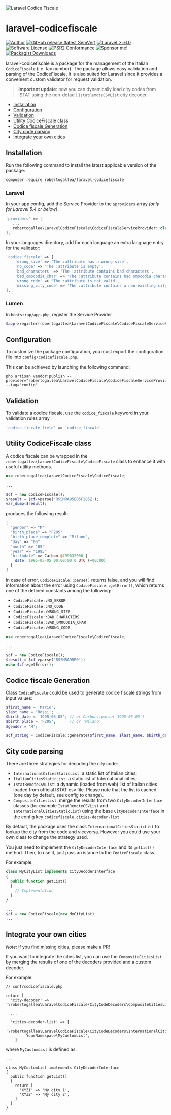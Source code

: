 ![Laravel Codice Fiscale](https://banners.beyondco.de/Laravel%20Codice%20Fiscale.png?theme=light&packageManager=composer+require&packageName=robertogallea%2Flaravel-codicefiscale&pattern=charlieBrown&style=style_1&description=Codice+fiscale+validation+and+parsing+is+a+breeze&md=1&showWatermark=0&fontSize=100px&images=identification&widths=200&heights=auto)

# laravel-codicefiscale

[![Author][ico-author]][link-author]
[![GitHub release (latest SemVer)][ico-release]][link-release]
[![Laravel >=6.0][ico-laravel]][link-laravel]
[![Software License][ico-license]](LICENSE.md)
[![PSR2 Conformance][ico-styleci]][link-styleci]
[![Sponsor me!][ico-sponsor]][link-sponsor]
[![Packagist Downloads][ico-downloads]][link-downloads]

laravel-codicefiscale is a package for the management of the Italian <code>CodiceFiscale</code> (i.e. tax number). 
The package allows easy validation and parsing of the CodiceFiscale. It is also suited for Laravel since it provides a 
convenient custom validator for request validation.

> **Important update**: now you can dynamically load city codes from ISTAT using the non-default `IstatRemoteCSVList` city decoder.

- [Installation](#installation)
- [Configuration](#configuration)
- [Validation](#validation)
- [Utility CodiceFiscale class](#utility-codicefiscale-class)
- [Codice fiscale Generation](#codice-fiscale-generation)
- [City code parsing](#city-code-parsing)
- [Integrate your own cities](#integrate-your-own-cities)



## Installation

Run the following command to install the latest applicable version of the package:

```bash
composer require robertogallea/laravel-codicefiscale
```

### Laravel

In your app config, add the Service Provider to the `$providers` array *(only for Laravel 5.4 or below)*:

 ```php
'providers' => [
    ...
    robertogallea\LaravelCodiceFiscale\CodiceFiscaleServiceProvider::class,
],
```

In your languages directory, add for each language an extra language entry for the validator:

```php
'codice_fiscale' => [
    'wrong_size' => 'The :attribute has a wrong size',
    'no_code' => 'The :attribute is empty',
    'bad_characters' => 'The :attribute contains bad characters',
    'bad_omocodia_char' => 'The :attribute contains bad omocodia characters',
    'wrong_code' => 'The :attribute is not valid',
    'missing_city_code' => 'The :attribute contains a non-existing city code',
],
```

### Lumen

In `bootstrap/app.php`, register the Service Provider

```php
$app->register(robertogallea\LaravelCodiceFiscale\CodiceFiscaleServiceProvider::class);
```

## Configuration

To customize the package configuration, you must export the configuration file into `config/codicefiscale.php`.

This can be achieved by launching the following command:

```
php artisan vendor:publish --provider="robertogallea\LaravelCodiceFiscale\CodiceFiscaleServiceProvider" --tag="config"
```

## Validation

To validate a codice fiscale, use the `codice_fiscale` keyword in your validation rules array

```php
'codice_fiscale_field' => 'codice_fiscale',
```

## Utility CodiceFiscale class

A codice fiscale can be wrapped in the `robertogallea\LaravelCodiceFiscale\CodiceFiscale` class to enhance it with 
useful utility methods. 

```php
use robertogallea\LaravelCodiceFiscale\CodiceFiscale;

...

$cf = new CodiceFiscale();
$result = $cf->parse('RSSMRA95E05F205Z');
var_dump($result);
```

produces the following result:

```php
[
  "gender" => "M"
  "birth_place" => "F205"
  "birth_place_complete" => "Milano",
  "day" => "05"
  "month" => "05"
  "year" => "1995"
  "birthdate" => Carbon @799632000 {
    date: 1995-05-05 00:00:00.0 UTC (+00:00)
  }
]
```


in case of error, `CodiceFiscale::parse()` returns false, and you will find information about the error using 
`CodiceFiscale::getError()`, which returns one of the defined constants among the following:

- `CodiceFiscale::NO_ERROR`
- `CodiceFiscale::NO_CODE`
- `CodiceFiscale::WRONG_SIZE`
- `CodiceFiscale::BAD_CHARACTERS`
- `CodiceFiscale::BAD_OMOCODIA_CHAR`
- `CodiceFiscale::WRONG_CODE`

```php 
use robertogallea\LaravelCodiceFiscale\CodiceFiscale;

...

$cf = new CodiceFiscale();
$result = $cf->parse('RSSMRA95E0');
echo $cf->getError();
```

## Codice fiscale Generation
Class <code>CodiceFiscale</code> could be used to generate codice fiscale strings from input values:
```php
$first_name = 'Mario';
$last_name = 'Rossi';
$birth_date = '1995-05-05'; // or Carbon::parse('1995-05-05')
$birth_place = 'F205';      // or 'Milano'
$gender = 'M';

$cf_string = CodiceFiscale::generate($first_name, $last_name, $birth_date, $birth_place, $gender);
```

## City code parsing
There are three strategies for decoding the city code:

- `InternationalCitiesStaticList`: a static list of Italian cities;
- `ItalianCitiesStaticList`: a static list of International cities;
- `IstatRemoteCSVList`: a dynamic (loaded from web) list of Italian cities loaded from official ISTAT csv file. 
  Please note that the list is cached (one day by default, see config to change).
- `CompositeCitiesList`: merge the results from two `CityDecoderInterface` classes (for example `IstatRemoteCSVList` and
  `InternationalCitiesStaticList`) using the base `CityDecoderInterface` in the config key 
  `codicefiscale.cities-decoder-list`.
  
By default, the package uses the class `InternationalCitiesStaticList` to lookup the city from the code and viceversa.
However you could use your own class to change the strategy used.  

You just need to implement the `CityDecoderInterface` and its `getList()` method.
Then, to use it, just pass an istance to the `CodiceFiscale` class.  

For example:
```php
class MyCityList implements CityDecoderInterface
{
  public function getList()
  {
    // Implementation
  }
}
```

```php
...
$cf = new CodiceFiscale(new MyCityList)
...
```

## Integrate your own cities

_Note_: if you find missing cities, please make a PR!

If you want to integrate the cities list, you can use the `CompositeCitiesList` by merging the results of one of the 
decoders provided and a custom decoder.

For example:

```
// conf/codicefiscale.php

return [
  'city-decoder' => '\robertogallea\LaravelCodiceFiscale\CityCodeDecoders\CompositeCitiesList',

  ...
  
  'cities-decoder-list' => [
        '\robertogallea\LaravelCodiceFiscale\CityCodeDecoders\InternationalCitiesStaticList',
        'YourNamespace\MyCustomList',
    ]
```

where `MyCustomList` is defined as:

```
...

class MyCustomList implements CityDecoderInterface
{
  public function getList()
  {
    return [
      'XYZ1' => 'My city 1',
      'XYZ2' => 'My city 2',
    ]
  }
}
```

[ico-author]: https://img.shields.io/static/v1?label=author&message=robgallea&color=50ABF1&logo=twitter&style=flat-square 
[ico-release]: https://img.shields.io/github/v/release/robertogallea/laravel-codicefiscale
[ico-downloads]: https://img.shields.io/packagist/dt/robertogallea/laravel-codicefiscale
[ico-laravel]: https://img.shields.io/static/v1?label=laravel&message=%E2%89%A56.0&color=ff2d20&logo=laravel&style=flat-square
[ico-sponsor]: https://img.shields.io/static/v1?label=Sponsor&message=%E2%9D%A4&logo=GitHub&link=https://github.com/sponsors/robertogallea
[ico-license]: https://img.shields.io/badge/license-MIT-brightgreen.svg?style=flat-square
[ico-styleci]: https://styleci.io/repos/177130582/shield

[link-author]: https://twitter.com/robgallea
[link-release]: https://github.com/robertogallea/laravel-codicefiscale
[link-downloads]: https://packagist.org/packages/robertogallea/laravel-codicefiscale
[link-laravel]: https://laravel.com
[link-sponsor]: https://github.com/sponsors/robertogallea
[link-styleci]: https://styleci.io/repos/17713058s2/